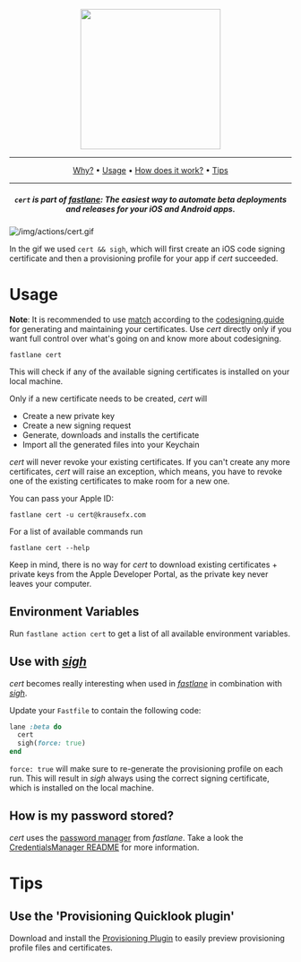 <p align="center">
  <img src="/img/actions/cert.png" width="250">
</p>

-------
<p align="center">
    <a href="#why">Why?</a> &bull;
    <a href="#usage">Usage</a> &bull;
    <a href="#how-does-it-work">How does it work?</a> &bull;
    <a href="#tips">Tips</a>
</p>

-------

<h5 align="center"><code>cert</code> is part of <a href="https://fastlane.tools">fastlane</a>: The easiest way to automate beta deployments and releases for your iOS and Android apps.</h5>

![/img/actions/cert.gif](/img/actions/cert.gif)

In the gif we used `cert && sigh`, which will first create an iOS code signing certificate and then a provisioning profile for your app if _cert_ succeeded.

# Usage

**Note**: It is recommended to use [match](/actions/match) according to the [codesigning.guide](https://codesigning.guide) for generating and maintaining your certificates. Use _cert_ directly only if you want full control over what's going on and know more about codesigning.

```
fastlane cert
```

This will check if any of the available signing certificates is installed on your local machine.

Only if a new certificate needs to be created, _cert_ will

- Create a new private key
- Create a new signing request
- Generate, downloads and installs the certificate
- Import all the generated files into your Keychain

_cert_ will never revoke your existing certificates. If you can't create any more certificates, _cert_ will raise an exception, which means, you have to revoke one of the existing certificates to make room for a new one.


You can pass your Apple ID:

```no-highlight
fastlane cert -u cert@krausefx.com
```

For a list of available commands run

```no-highlight
fastlane cert --help
```

Keep in mind, there is no way for _cert_ to download existing certificates + private keys from the Apple Developer Portal, as the private key never leaves your computer.

## Environment Variables

Run `fastlane action cert` to get a list of all available environment variables.

## Use with [_sigh_](https://github.com/fastlane/fastlane/tree/master/sigh)

_cert_ becomes really interesting when used in [_fastlane_](https://github.com/fastlane/fastlane/tree/master/fastlane) in combination with [_sigh_](https://github.com/fastlane/fastlane/tree/master/sigh).

Update your `Fastfile` to contain the following code:

```ruby
lane :beta do
  cert
  sigh(force: true)
end
```

`force: true` will make sure to re-generate the provisioning profile on each run.
This will result in _sigh_ always using the correct signing certificate, which is installed on the local machine.


## How is my password stored?
_cert_ uses the [password manager](https://github.com/fastlane/fastlane/tree/master/credentials_manager) from _fastlane_. Take a look the [CredentialsManager README](https://github.com/fastlane/fastlane/blob/master/credentials_manager/README.md) for more information.

# Tips

## Use the 'Provisioning Quicklook plugin'
Download and install the [Provisioning Plugin](https://github.com/chockenberry/Provisioning) to easily preview provisioning profile files and certificates.
